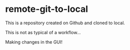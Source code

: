 # remote-git-to-local
This is a repository created on Github and cloned to local.

This is not as typical of a workflow...

Making changes in the GUI!
